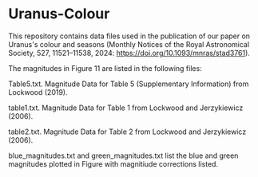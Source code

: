 # Uranus-Colour

This repository contains data files used in the publication of our paper on Uranus's colour and seasons (Monthly Notices of the Royal Astronomical Society, 527, 11521–11538, 2024: https://doi.org/10.1093/mnras/stad3761).

The magnitudes in Figure 11 are listed in the following files:

Table5.txt. Magnitude Data for Table 5 (Supplementary Information) from Lockwood (2019).

table1.txt. Magnitude Data for Table 1 from Lockwood and Jerzykiewicz (2006).

table2.txt. Magnitude Data for Table 2 from Lockwood and Jerzykiewicz (2006).

blue_magnitudes.txt and green_magnitudes.txt list the blue and green magnitudes plotted in Figure with magnitiude corrections listed. 
